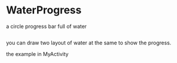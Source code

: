 WaterProgress
=============

a circle progress bar full of water


<img id="img" left="/my/album/detail/1784767#1784767" right="/my/album/detail/1784767#1784767" src="http://img.my.csdn.net/uploads/201409/09/1410255029_9172.gif" alt="">

you can draw two layout of water at the same to show the progress.

the example in MyActivity
